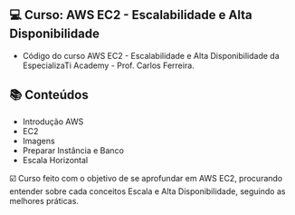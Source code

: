 ## 💻 Curso: AWS EC2 - Escalabilidade e Alta Disponibilidade

- Código do curso AWS EC2 - Escalabilidade e Alta Disponibilidade da EspecializaTi Academy - Prof. Carlos Ferreira.

## :books: Conteúdos
 - Introdução AWS
 - EC2
 - Imagens
 - Preparar Instância e Banco
 - Escala Horizontal

☑️ Curso feito com o objetivo de se aprofundar em AWS EC2, procurando entender sobre cada conceitos Escala e Alta Disponibilidade, seguindo as melhores práticas.

